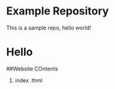 # Example Repository
This is a sample repo, hello world!

Hello
=====


##Website COntents

1. index .thml
